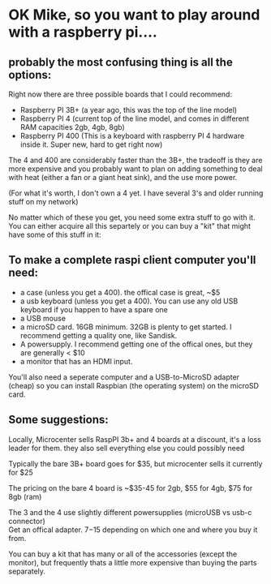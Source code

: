 

# OK Mike, so you want to play around with a raspberry pi....

## probably the most confusing thing is all the options:

Right now there are three possible boards that I could recommend:

- Raspberry PI 3B+  (a year ago, this was the top of the line model)
- Raspberry PI 4 (current top of the line model, and comes in different RAM capacities 2gb, 4gb, 8gb)
- Raspberry PI 400 (This is a keyboard with raspberry PI 4 hardware inside it.   Super new, hard to get right now)

The 4 and 400 are considerably faster than the 3B+, the tradeoff is they are more expensive and you probably want to plan on adding something to deal with heat (either a fan or a giant heat sink), and the use more power.

(For what it's worth, I don't own a 4 yet.  I have several 3's and older running stuff on my network)

No matter which of these you get, you need some extra stuff to go with it. You can either acquire all this 
separtely or you can buy a "kit" that might have some of this stuff in it:

## To make a complete raspi client computer you'll need:

- a case (unless you get a 400).  the offical case is great, ~$5
- a usb keyboard (unless you get a 400).  You can use any old USB keyboard if you happen to have a spare one
- a USB mouse
- a microSD card.  16GB minimum.  32GB is plenty to get started. I recommend getting a quality one, like Sandisk.
- A powersupply.  I recommend getting one of the offical ones, but they are generally < $10
- a monitor that has an HDMI input.

You'll also need a seperate computer and a USB-to-MicroSD adapter (cheap) so you can install Raspbian (the operating system) on the microSD card.

## Some suggestions:

Locally, Microcenter sells RaspPI 3b+ and 4 boards at a discount, it's a loss leader for them.   they also sell everything else you could possibly need

Typically the bare 3B+ board goes for $35, but microcenter sells it currently for $25

The pricing on the bare 4 board is ~$35-45 for 2gb, $55 for 4gb, $75 for 8gb (ram)

The 3 and the 4 use slightly different powersupplies (microUSB vs usb-c connector)  
Get an offical adapter.  $7-$15 depending on which one and where you buy it from.

You can buy a kit that has many or all of the accessories (except the monitor), but frequently thats a little
more expensive than buying the parts separately.  

